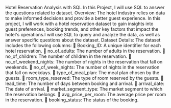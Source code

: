 Hotel Reservation Analysis with SQL
In this Project, I will use SQL to answer the questions related to dataset.
Overview:
The hotel industry relies on data to make informed decisions and provide a better guest experience. In
this project, I will work with a hotel reservation dataset to gain insights into guest preferences,
booking trends, and other key factors that impact the hotel's operations.I will use SQL to query and
analyze the data, as well as answer specific questions about the dataset.
Dataset Details:
The dataset includes the following columns:
 Booking_ID: A unique identifier for each hotel reservation.
 no_of_adults: The number of adults in the reservation.
 no_of_children: The number of children in the reservation.
 no_of_weekend_nights: The number of nights in the reservation that fall on
weekends.
 no_of_week_nights: The number of nights in the reservation that fall on
weekdays.
 type_of_meal_plan: The meal plan chosen by the guests.
 room_type_reserved: The type of room reserved by the guests.
 lead_time: The number of days between booking and arrival.
 arrival_date: The date of arrival.
 market_segment_type: The market segment to which the reservation
belongs.
 avg_price_per_room: The average price per room in the reservation.
 booking_status: The status of the booking.
